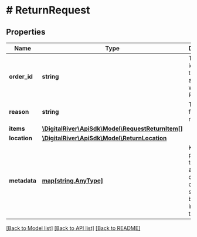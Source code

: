 # # ReturnRequest

## Properties

Name | Type | Description | Notes
------------ | ------------- | ------------- | -------------
**order_id** | **string** | The unique identifier of the Order associated with the Return. | 
**reason** | **string** | The reason for the return. | [optional] 
**items** | [**\DigitalRiver\ApiSdk\Model\RequestReturnItem[]**](RequestReturnItem.md) |  | 
**location** | [**\DigitalRiver\ApiSdk\Model\ReturnLocation**](ReturnLocation.md) |  | [optional] 
**metadata** | [**map[string,AnyType]**](AnyType.md) | Key-value pairs used to store additional data. Value can be string, boolean or integer types. | [optional] 

[[Back to Model list]](../../README.md#documentation-for-models) [[Back to API list]](../../README.md#documentation-for-api-endpoints) [[Back to README]](../../README.md)


